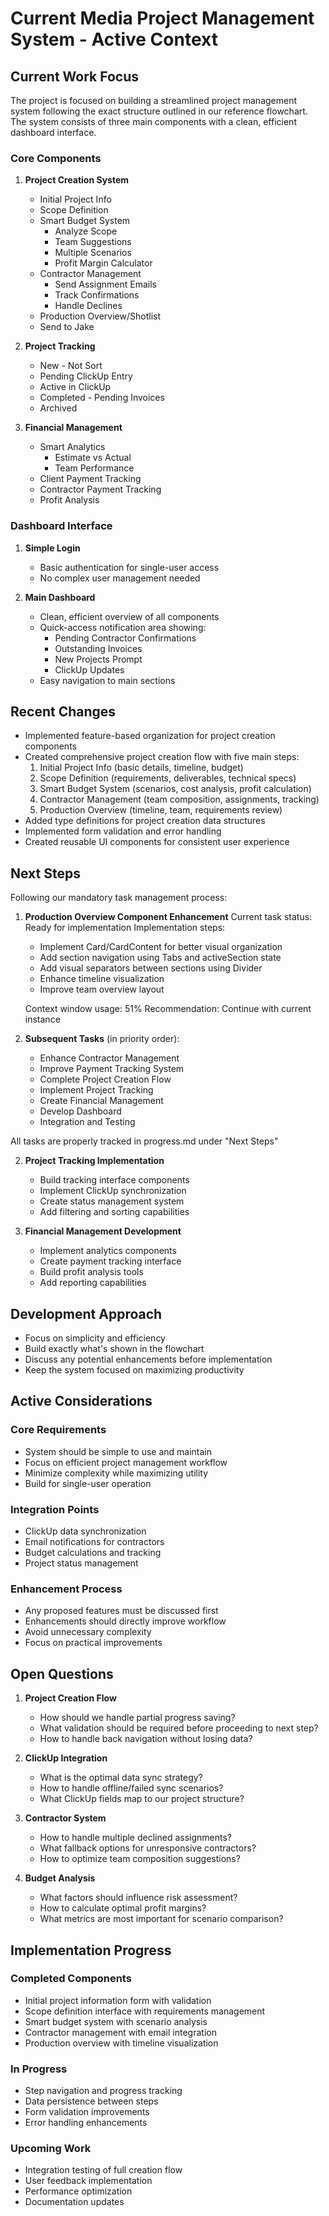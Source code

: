 # Current Media Project Management System - Active Context

## Current Work Focus

The project is focused on building a streamlined project management system following the exact structure outlined in our reference flowchart. The system consists of three main components with a clean, efficient dashboard interface.

### Core Components

1. **Project Creation System**
   - Initial Project Info
   - Scope Definition
   - Smart Budget System
     * Analyze Scope
     * Team Suggestions
     * Multiple Scenarios
     * Profit Margin Calculator
   - Contractor Management
     * Send Assignment Emails
     * Track Confirmations
     * Handle Declines
   - Production Overview/Shotlist
   - Send to Jake

2. **Project Tracking**
   - New - Not Sort
   - Pending ClickUp Entry
   - Active in ClickUp
   - Completed - Pending Invoices
   - Archived

3. **Financial Management**
   - Smart Analytics
     * Estimate vs Actual
     * Team Performance
   - Client Payment Tracking
   - Contractor Payment Tracking
   - Profit Analysis

### Dashboard Interface

1. **Simple Login**
   - Basic authentication for single-user access
   - No complex user management needed

2. **Main Dashboard**
   - Clean, efficient overview of all components
   - Quick-access notification area showing:
     * Pending Contractor Confirmations
     * Outstanding Invoices
     * New Projects Prompt
     * ClickUp Updates
   - Easy navigation to main sections

## Recent Changes

- Implemented feature-based organization for project creation components
- Created comprehensive project creation flow with five main steps:
  1. Initial Project Info (basic details, timeline, budget)
  2. Scope Definition (requirements, deliverables, technical specs)
  3. Smart Budget System (scenarios, cost analysis, profit calculation)
  4. Contractor Management (team composition, assignments, tracking)
  5. Production Overview (timeline, team, requirements review)
- Added type definitions for project creation data structures
- Implemented form validation and error handling
- Created reusable UI components for consistent user experience

## Next Steps

Following our mandatory task management process:

1. **Production Overview Component Enhancement**
   Current task status: Ready for implementation
   Implementation steps:
   - Implement Card/CardContent for better visual organization
   - Add section navigation using Tabs and activeSection state
   - Add visual separators between sections using Divider
   - Enhance timeline visualization
   - Improve team overview layout

   Context window usage: 51%
   Recommendation: Continue with current instance

2. **Subsequent Tasks** (in priority order):
   - Enhance Contractor Management
   - Improve Payment Tracking System
   - Complete Project Creation Flow
   - Implement Project Tracking
   - Create Financial Management
   - Develop Dashboard
   - Integration and Testing

All tasks are properly tracked in progress.md under "Next Steps"

2. **Project Tracking Implementation**
   - Build tracking interface components
   - Implement ClickUp synchronization
   - Create status management system
   - Add filtering and sorting capabilities

3. **Financial Management Development**
   - Implement analytics components
   - Create payment tracking interface
   - Build profit analysis tools
   - Add reporting capabilities

## Development Approach

- Focus on simplicity and efficiency
- Build exactly what's shown in the flowchart
- Discuss any potential enhancements before implementation
- Keep the system focused on maximizing productivity

## Active Considerations

### Core Requirements
- System should be simple to use and maintain
- Focus on efficient project management workflow
- Minimize complexity while maximizing utility
- Build for single-user operation

### Integration Points
- ClickUp data synchronization
- Email notifications for contractors
- Budget calculations and tracking
- Project status management

### Enhancement Process
- Any proposed features must be discussed first
- Enhancements should directly improve workflow
- Avoid unnecessary complexity
- Focus on practical improvements

## Open Questions

1. **Project Creation Flow**
   - How should we handle partial progress saving?
   - What validation should be required before proceeding to next step?
   - How to handle back navigation without losing data?

2. **ClickUp Integration**
   - What is the optimal data sync strategy?
   - How to handle offline/failed sync scenarios?
   - What ClickUp fields map to our project structure?

3. **Contractor System**
   - How to handle multiple declined assignments?
   - What fallback options for unresponsive contractors?
   - How to optimize team composition suggestions?

4. **Budget Analysis**
   - What factors should influence risk assessment?
   - How to calculate optimal profit margins?
   - What metrics are most important for scenario comparison?

## Implementation Progress

### Completed Components
- Initial project information form with validation
- Scope definition interface with requirements management
- Smart budget system with scenario analysis
- Contractor management with email integration
- Production overview with timeline visualization

### In Progress
- Step navigation and progress tracking
- Data persistence between steps
- Form validation improvements
- Error handling enhancements

### Upcoming Work
- Integration testing of full creation flow
- User feedback implementation
- Performance optimization
- Documentation updates
